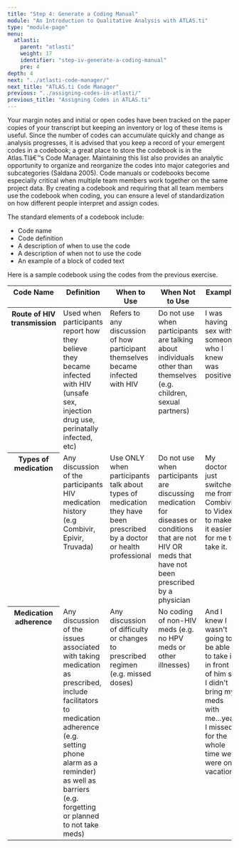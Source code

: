 ```yaml
---
title: "Step 4: Generate a Coding Manual"
module: "An Introduction to Qualitative Analysis with ATLAS.ti"
type: "module-page"
menu:
  atlasti:
    parent: "atlasti"
    weight: 17
    identifier: "step-iv-generate-a-coding-manual"
    pre: 4
depth: 4
next: "../atlasti-code-manager/"
next_title: "ATLAS.ti Code Manager"
previous: "../assigning-codes-in-atlasti/"
previous_title: "Assigning Codes in ATLAS.ti"
---
```

<div class="atlasti"><div class="pageblock"><p>Your margin notes and initial or open codes have been tracked on the paper copies of your transcript but keeping an inventory or log of these items is useful. Since the number of codes can accumulate quickly and change as analysis progresses, it is advised that you keep a record of your emergent codes in a codebook; a great place to store the codebook is in the Atlas.TIâ€™s Code Manager. Maintaining this list also provides an analytic opportunity to organize and reorganize the codes into major categories and subcategories (Saldana 2005). Code manuals or codebooks become especially critical when multiple team members work together on the same project data. By creating a codebook and requiring that all team members use the codebook when coding, you can ensure a level of standardization on how different people interpret and assign codes. </p>
<p>The standard elements of a codebook include:</p>
<ul>
<li>Code name</li>
<li>Code definition</li>
<li>A description of when to use the code</li>
<li>A description of when not to use the code</li>
<li>An example of a block of coded text</li>
</ul>
<p>Here is a sample codebook using the codes from the previous exercise.</p>
</div><div class="pageblock"><table border="0" cellpadding="0" cellspacing="0">
<thead>
<tr>
<th class="th1" valign="top">Code Name</th>
<th class="th1" valign="top">Definition</th>
<th class="th1" valign="top">When to Use</th>
<th class="th1" valign="top">When Not to Use</th>
<th class="th1" valign="top">Example</th>
</tr>
</thead>
<tbody>
<tr>
<th class="th2" valign="top">Route of HIV transmission </th>
<td valign="top">Used when participants report how they believe   they became infected with HIV (unsafe sex, injection drug use, perinatally   infected, etc) </td>
<td valign="top">Refers to any discussion of how participant   themselves became infected with HIV</td>
<td valign="top">Do not use when participants are talking about   individuals other than themselves (e.g. children, sexual partners)</td>
<td valign="top">I was   having sex with someone who I knew was positive</td>
</tr>
<tr>
<th class="th2" valign="top">Types of medication </th>
<td valign="top">Any discussion of the participants HIV medication history  (e.g Combivir, Epivir, Truvada)</td>
<td valign="top">Use ONLY when participants talk about types of medication they have been   prescribed by a doctor or health professional </td>
<td valign="top">Do not use when participants are discussing medication for diseases or   conditions that are not HIV OR meds that have not been prescribed by a   physician </td>
<td valign="top">My doctor just switched  me from Combivir to Videx to make it easier for me to take it.</td>
</tr>
<tr>
<th class="th2" valign="top">Medication adherence </th>
<td valign="top">Any discussion of the issues associated with   taking medication as prescribed, include facilitators to medication adherence   (e.g. setting phone alarm as a reminder) as well as barriers (e.g. forgetting   or planned to not take meds) </td>
<td valign="top">Any discussion of difficulty or changes to prescribed regimen   (e.g. missed doses) </td>
<td valign="top">No coding of non-HIV meds (e.g. no HPV meds or other   illnesses) </td>
<td valign="top">And I knew I wasn't going to be able to take it   in front of him so I didn't bring my meds with me…yea I missed for the whole   time we were on vacation.</td>
</tr>
</tbody>
</table>
</div></div>